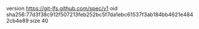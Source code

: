 version https://git-lfs.github.com/spec/v1
oid sha256:77d3f38c912f507213feb252bc5f7da1ebc61537f3ab184bb4621e4842cb4e89
size 40
